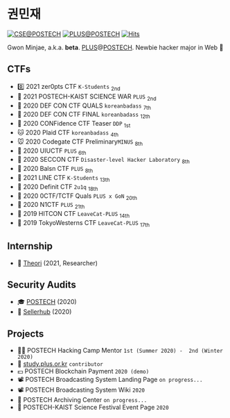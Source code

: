권민재
===
[![CSE@POSTECH](https://img.shields.io/badge/Computer%20Science%20&%20Engineering-POSTECH-c80150)](https://cse.postech.ac.kr)
[![PLUS@POSTECH](https://img.shields.io/badge/PLUS-POSTECH-000000)](https://plus.or.kr)
[![Hits](https://hits.seeyoufarm.com/api/count/incr/badge.svg?url=https%3A%2F%2Fgithub.com%2Fbeta-lux&count_bg=%235200FF&title_bg=%23555555&icon=instacart.svg&icon_color=%23E7E7E7&title=hits&edge_flat=false)](https://hits.seeyoufarm.com)

Gwon Minjae, a.k.a. **beta**. [PLUS](https://plus.or.kr)@[POSTECH](https://postech.ac.kr).
Newbie hacker major in Web 🥴

## CTFs
- 0️⃣ 2021 zer0pts CTF `K-Students` <sub>2nd</sub>
- 🦅 2021 POSTECH-KAIST SCIENCE WAR `PLUS` <sub>2nd</sub>
- 🐻 2020 DEF CON CTF QUALS `koreanbadass` <sub>7th</sub>
- 🐼 2020 DEF CON CTF FINAL `koreanbadass` <sub>12th</sub>
- 🐶 2020 CONFidence CTF Teaser `DDP` <sub>1st</sub>
- 🐱 2020 Plaid CTF `koreanbadass` <sub>4th</sub>
- 🐭 2020 Codegate CTF Preliminary`MINUS` <sub>8th</sub>
- 🦊 2020 UIUCTF `PLUS` <sub>6th</sub>
- 🐨 2020 SECCON CTF `Disaster-level Hacker Laboratory` <sub>8th</sub>
- 🐯 2020 Balsn CTF `PLUS` <sub>8th</sub>
- 🥑 2021 LINE CTF `K-Students` <sub>13th</sub>
- 🐹 2020 Definit CTF `2u1q` <sub>18th</sub>
- 🐰 2020 0CTF/TCTF Quals `PLUS x GoN` <sub>20th</sub>
- 🐥 2020 N1CTF `PLUS` <sub>21th</sub>
- 🦆 2019 HITCON CTF `LeaveCat-PLUS` <sub>14th<sub/>
- 🦅 2019 TokyoWesterns CTF `LeaveCat-PLUS` <sub>17th<sub/>

## Internship
- 🦆 [Theori](https://theori.io/) (2021, Researcher)

## Security Audits
- 🎓 [POSTECH](https://www.postech.ac.kr/eng/) (2020)
- 🛒 [Sellerhub](https://sellerhub.co.kr/) (2020)

## Projects
- 🧑‍🏫 POSTECH Hacking Camp Mentor `1st (Summer 2020) -  2nd (Winter 2020)`
- 📕 [study.plus.or.kr](https://github.com/PLUS-POSTECH/study.plus.or.kr) `contributor`
- 💵 POSTECH Blockchain Payment `2020 (demo)`
- 📽 POSTECH Broadcasting System Landing Page `on progress...`
- 📽 POSTECH Broadcasting System Wiki `2020`
- 💾 POSTECH Archiving Center `on progress...`
- 🎉 POSTECH-KAIST Science Festival Event Page `2020`

